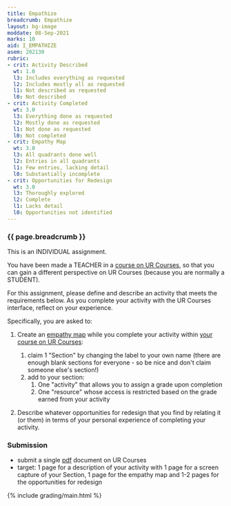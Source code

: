 ```yaml
---
title: Empathize
breadcrumb: Empathize
layout: bg-image
moddate: 08-Sep-2021
marks: 10
aid: I_EMPATHIZE
asem: 202130
rubric:
- crit: Activity Described
  wt: 1.0
  l3: Includes everything as requested
  l2: Includes mostly all as requested
  l1: Not described as requested
  l0: Not described
- crit: Activity Completed
  wt: 3.0
  l3: Everything done as requested
  l2: Mostly done as requested
  l1: Not done as requested
  l0: Not completed
- crit: Empathy Map
  wt: 3.0
  l3: All quadrants done well
  l2: Entries in all quadrants
  l1: Few entries, lacking detail
  l0: Substantially incomplete
- crit: Opportunities for Redesign
  wt: 3.0
  l3: Thoroughly explored
  l2: Complete
  l1: Lacks detail
  l0: Opportunities not identified
---
```

### {{ page.breadcrumb }}

This is an INDIVIDUAL assignment.

You have been made a TEACHER in a [course on UR Courses](https://urcourses.uregina.ca/course/view.php?id=21179), so that you can gain a different perspective on UR Courses (because you are normally a STUDENT).

For this assignment, please define and describe an activity that meets the requirements below. As you complete your activity with the UR Courses interface, reflect on your experience.

Specifically, you are asked to:

1. Create an [empathy map](https://www.nngroup.com/articles/empathy-mapping/) while you complete your activity within
[your course on UR Courses](https://urcourses.uregina.ca/course/view.php?id=21179):
   1. claim 1 "Section" by changing the label to your own name (there are enough blank sections for everyone - so be nice and don't claim someone else's section!)
   1. add to your section:
      1. One "activity" that allows you to assign a grade upon completion
      1. One "resource" whose access is restricted based on the grade earned from your activity

1. Describe whatever opportunities for redesign that you find by relating it (or them) in terms of your personal experience of completing your activity.

### Submission

* submit a single [pdf](https://en.wikipedia.org/wiki/PDF) document on UR Courses
* target: 1 page for a description of your activity with 1 page for a screen capture of your Section, 1 page for the empathy map and 1-2 pages for the opportunities for redesign

{% include grading/main.html %}
